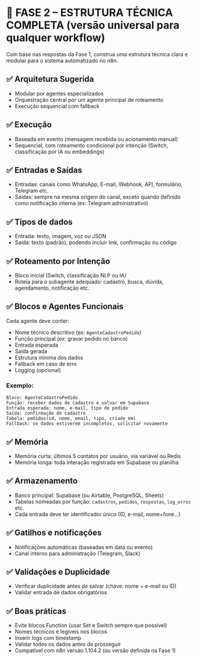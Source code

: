# 🔷 FASE 2 – ESTRUTURA TÉCNICA COMPLETA (versão universal para qualquer workflow)

Com base nas respostas da Fase 1, construa uma estrutura técnica clara e modular para o sistema automatizado no n8n.

## ✅ Arquitetura Sugerida
- Modular por agentes especializados
- Orquestração central por um agente principal de roteamento
- Execução sequencial com fallback

## ✅ Execução
- Baseada em evento (mensagem recebida ou acionamento manual)
- Sequencial, com roteamento condicional por intenção (Switch, classificação por IA ou embeddings)

## ✅ Entradas e Saídas
- Entradas: canais como WhatsApp, E-mail, Webhook, API, formulário, Telegram etc.
- Saídas: sempre na mesma origem do canal, exceto quando definido como notificação interna (ex: Telegram administrativo)

## ✅ Tipos de dados
- Entrada: texto, imagem, voz ou JSON
- Saída: texto (padrão), podendo incluir link, confirmação ou código

## ✅ Roteamento por Intenção
- Bloco inicial (Switch, classificação NLP ou IA)
- Roteia para o subagente adequado: cadastro, busca, dúvida, agendamento, notificação etc.

## ✅ Blocos e Agentes Funcionais
Cada agente deve conter:
- Nome técnico descritivo (ex: `AgenteCadastroPedido`)
- Função principal (ex: gravar pedido no banco)
- Entrada esperada
- Saída gerada
- Estrutura mínima dos dados
- Fallback em caso de erro
- Logging (opcional)

### Exemplo:
```
Bloco: AgenteCadastroPedido
Função: receber dados de cadastro e salvar em Supabase
Entrada esperada: nome, e-mail, tipo de pedido
Saída: confirmação de cadastro
Tabela: pedidos(id, nome, email, tipo, criado_em)
Fallback: se dados estiverem incompletos, solicitar novamente
```

## ✅ Memória
- Memória curta: últimos 5 contatos por usuário, via variável ou Redis
- Memória longa: toda interação registrada em Supabase ou planilha

## ✅ Armazenamento
- Banco principal: Supabase (ou Airtable, PostgreSQL, Sheets)
- Tabelas nomeadas por função: `cadastros`, `pedidos`, `respostas`, `log_erros` etc.
- Cada entrada deve ter identificador único (ID, e-mail, nome+fone...)

## ✅ Gatilhos e notificações
- Notificações automáticas (baseadas em data ou evento)
- Canal interno para administração (Telegram, Slack)

## ✅ Validações e Duplicidade
- Verificar duplicidade antes de salvar (chave: nome + e-mail ou ID)
- Validar entrada de dados obrigatórios

## ✅ Boas práticas
- Evite blocos Function (usar Set e Switch sempre que possível)
- Nomes técnicos e legíveis nos blocos
- Inserir logs com timestamp
- Validar todos os dados antes de prosseguir
- Compatível com n8n versão 1.104.2 (ou versão definida na Fase 1)
